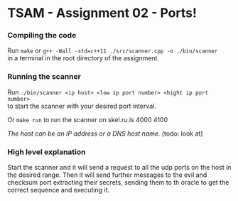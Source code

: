 # TSAM - Assignment 02 - Ports!

### Compiling the code
Run `make` or
`g++ -Wall -std=c++11 ./src/scanner.cpp -o ./bin/scanner` \
in a terminal in the root directory of the assignment.

### Running the scanner
Run `./bin/scanner <ip host> <low ip port number> <hight ip port number>`  \
to start the scanner with your desired port interval.

Or `make run` to run the scanner on skel.ru.is 4000 4100


_The host can be an IP address or a DNS host name._ (todo: look at)

### High level explanation
Start the scanner and it will send a request to all the udp ports on the host in the desired range. Then it will send further messages to the evil and checksum port extracting their secrets, sending them to th oracle to get the correct sequence and executing it.
